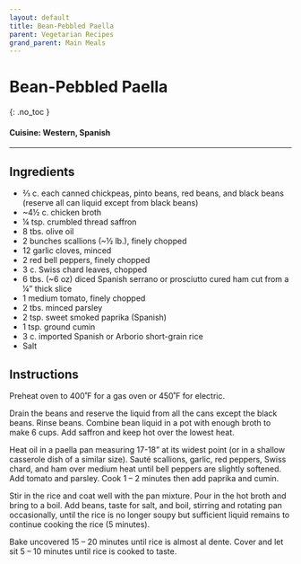 ```yaml
---
layout: default
title: Bean-Pebbled Paella
parent: Vegetarian Recipes
grand_parent: Main Meals
---
```


# Bean-Pebbled Paella
{: .no_toc }

#### Cuisine: Western, Spanish
---

## Ingredients
<ul>
	<li>⅔ c. each canned chickpeas, pinto beans, red beans, and black beans (reserve all can liquid except from black beans)</li>
	<li>~4½ c. chicken broth</li>
	<li>¼ tsp. crumbled thread saffron</li>
	<li>8 tbs. olive oil</li>
	<li>2 bunches scallions (~½ lb.), finely chopped</li>
	<li>12 garlic cloves, minced</li>
	<li>2 red bell peppers, finely chopped</li>
	<li>3 c. Swiss chard leaves, chopped</li>
	<li>6 tbs. (~6 oz) diced Spanish serrano or prosciutto cured ham cut from a ¼” thick slice</li>
	<li>1 medium tomato, finely chopped</li>
	<li>2 tbs. minced parsley</li>
	<li>2 tsp. sweet smoked paprika (Spanish)</li>
	<li>1 tsp. ground cumin</li>
	<li>3 c. imported Spanish or Arborio short-grain rice</li>
	<li>Salt</li>
</ul>

## Instructions
Preheat oven to 400˚F for a gas oven or 450˚F for electric.

Drain the beans and reserve the liquid from all the cans except the black beans. Rinse beans. Combine bean liquid in a pot with enough broth to make 6 cups. Add saffron and keep hot over the lowest heat.

Heat oil in a paella pan measuring 17-18” at its widest point (or in a shallow casserole dish of a similar size). Sauté scallions, garlic, red peppers, Swiss chard, and ham over medium heat until bell peppers are slightly softened. Add tomato and parsley. Cook 1 – 2 minutes then add paprika and cumin.

Stir in the rice and coat well with the pan mixture. Pour in the hot broth and bring to a boil. Add beans, taste for salt, and boil, stirring and rotating pan occasionally, until the rice is no longer soupy but sufficient liquid remains to continue cooking the rice (5 minutes).

Bake uncovered 15 – 20 minutes until rice is almost al dente. Cover and let sit 5 – 10 minutes until rice is cooked to taste.
